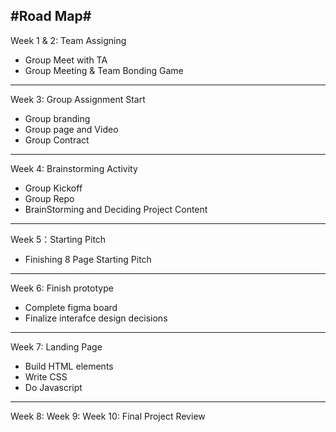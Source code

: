 #Road Map#
---
Week 1 & 2: Team Assigning 
- Group Meet with TA
- Group Meeting & Team Bonding Game
---
Week 3: Group Assignment Start
- Group branding 
- Group page and Video
- Group Contract
---
Week 4: Brainstorming Activity
- Group Kickoff
- Group Repo
- BrainStorming and Deciding Project Content
---
Week 5：Starting Pitch
- Finishing 8 Page Starting Pitch
---
Week 6: Finish prototype
- Complete figma board
- Finalize interafce design decisions
---
Week 7: Landing Page
- Build HTML elements 
- Write CSS
- Do Javascript 
---
Week 8: 
Week 9: 
Week 10: Final Project Review
